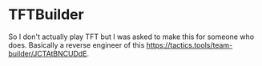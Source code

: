 # TFTBuilder
So I don't actually play TFT but I was asked to make this for someone who does. Basically a reverse engineer of this https://tactics.tools/team-builder/JCTAtBNCUDdE.
